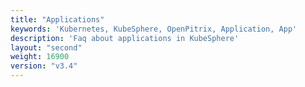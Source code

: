 ```yaml
---
title: "Applications"
keywords: 'Kubernetes, KubeSphere, OpenPitrix, Application, App'
description: 'Faq about applications in KubeSphere'
layout: "second"
weight: 16900
version: "v3.4"
---
```

